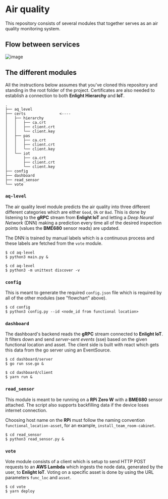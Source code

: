 # Air quality
This repository consists of several modules that together serves as an air quality monitoring system.

## Flow between services
![image](https://user-images.githubusercontent.com/16987380/43758634-0a058560-9a1d-11e8-8c8e-7110207c8e62.png)

## The different modules
All the instructions below assumes that you've cloned this repository and standing in the root folder of the project. Certificates are also needed to establish a connection to both **Enlight Hierarchy** and **IoT**.

```
.
├── aq_level
├── certs               <----
│   ├── hierarchy
│   │   ├── ca.crt
│   │   ├── client.crt
│   │   └── client.key
│   ├── pas
│   │   ├── ca.crt
│   │   ├── client.crt
│   │   └── client.key
│   └── iot
│       ├── ca.crt
│       ├── client.crt
│       └── client.key
├── config
├── dashboard
├── read_sensor
└── vote
```
### `aq-level`
The air quality level module predicts the air quality into three different different categories which are either `Good`, `Ok` or `Bad`. This is done by listening to the **gRPC** stream from **Enlight IoT** and letting a *Deep Neural Network* (DNN) making a prediction every time all of the desired inspection points (values the **BME680** sensor reads) are updated.

The DNN is trained by manual labels which is a continuous process and these labels are fetched from the `vote` module.
```
$ cd aq-level
$ python3 main.py &
```
```
$ cd aq-level
$ python3 -m unittest discover -v
```
### `config`
This is meant to generate the required `config.json` file which is required by all of the other modules (see "flowchart" above).
```
$ cd config
$ python3 config.py --id <node_id from functional location>
```
### `dashboard`
The dashboard's backend reads the **gRPC** stream connected to **Enlight IoT**. It filters down and send *server-sent events* (sse) based on the given functional location and asset. The client side is built with react which gets this data from the go server using an EventSource.
```
$ cd dashboard/server
$ go run sse.go &
```
```
$ cd dashboard/client
$ yarn run &
```
### `read_sensor`
This module is meant to be running on a **RPi Zero W** with a **BME680** sensor attached. The script also supports backfilling data if the device loses internet connection.

Choosing host name on the **RPi** must follow the naming convention `functional_location-asset`, for an example, `install_team_room-cabinet`.
```
$ cd read_sensor
$ python3 read_sensor.py &
```
### `vote`
Vote module consists of a client which is setup to send HTTP POST requests to an **AWS Lambda** which ingests the node data, generated by the user, to **Enlight IoT**. Voting on a specific asset is done by using the URL parameters `func_loc` and `asset`.
```
$ cd vote
$ yarn deploy
```
